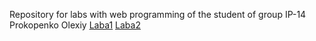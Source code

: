 Repository for labs with web programming of the student of group IP-14 Prokopenko Olexiy
[Laba1](https://olexiypr.github.io/web_labs/WebLabs/Laba1/index.html)
[Laba2](https://olexiypr.github.io/web_labs/WebLabs/Laba2/index.html)
